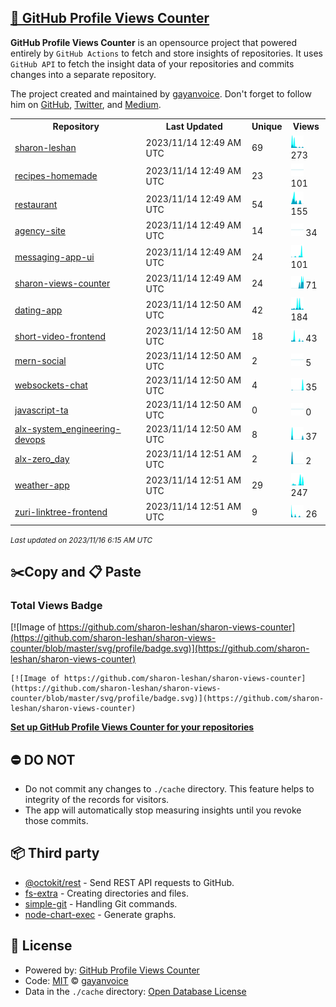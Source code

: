 ## [🚀 GitHub Profile Views Counter](https://github.com/gayanvoice/github-profile-views-counter)
**GitHub Profile Views Counter** is an opensource project that powered entirely by  `GitHub Actions` to fetch and store insights of repositories.
It uses `GitHub API` to fetch the insight data of your repositories and commits changes into a separate repository.

The project created and maintained by [gayanvoice](https://github.com/gayanvoice). Don't forget to follow him on [GitHub](https://github.com/gayanvoice), [Twitter](https://twitter.com/gayanvoice), and [Medium](https://gayanvoice.medium.com/).

<table>
	<tr>
		<th>
			Repository
		</th>
		<th>
			Last Updated
		</th>
		<th>
			Unique
		</th>
		<th>
			Views
		</th>
	</tr>
	<tr>
		<td>
			<a href="https://github.com/sharon-leshan/sharon-views-counter/tree/master/readme/418481793/year.md">
				sharon-leshan
			</a>
		</td>
		<td>
			2023/11/14 12:49 AM UTC
		</td>
		<td>
			69
		</td>
		<td>
			<img alt="Response time graph" src="https://github.com/sharon-leshan/sharon-views-counter/raw/master/graph/418481793/small/year.png" height="20"> 273
		</td>
	</tr>
	<tr>
		<td>
			<a href="https://github.com/sharon-leshan/sharon-views-counter/tree/master/readme/432713929/year.md">
				recipes-homemade
			</a>
		</td>
		<td>
			2023/11/14 12:49 AM UTC
		</td>
		<td>
			23
		</td>
		<td>
			<img alt="Response time graph" src="https://github.com/sharon-leshan/sharon-views-counter/raw/master/graph/432713929/small/year.png" height="20"> 101
		</td>
	</tr>
	<tr>
		<td>
			<a href="https://github.com/sharon-leshan/sharon-views-counter/tree/master/readme/430830007/year.md">
				restaurant
			</a>
		</td>
		<td>
			2023/11/14 12:49 AM UTC
		</td>
		<td>
			54
		</td>
		<td>
			<img alt="Response time graph" src="https://github.com/sharon-leshan/sharon-views-counter/raw/master/graph/430830007/small/year.png" height="20"> 155
		</td>
	</tr>
	<tr>
		<td>
			<a href="https://github.com/sharon-leshan/sharon-views-counter/tree/master/readme/420011260/year.md">
				agency-site
			</a>
		</td>
		<td>
			2023/11/14 12:49 AM UTC
		</td>
		<td>
			14
		</td>
		<td>
			<img alt="Response time graph" src="https://github.com/sharon-leshan/sharon-views-counter/raw/master/graph/420011260/small/year.png" height="20"> 34
		</td>
	</tr>
	<tr>
		<td>
			<a href="https://github.com/sharon-leshan/sharon-views-counter/tree/master/readme/420691729/year.md">
				messaging-app-ui
			</a>
		</td>
		<td>
			2023/11/14 12:49 AM UTC
		</td>
		<td>
			24
		</td>
		<td>
			<img alt="Response time graph" src="https://github.com/sharon-leshan/sharon-views-counter/raw/master/graph/420691729/small/year.png" height="20"> 101
		</td>
	</tr>
	<tr>
		<td>
			<a href="https://github.com/sharon-leshan/sharon-views-counter/tree/master/readme/418586717/year.md">
				sharon-views-counter
			</a>
		</td>
		<td>
			2023/11/14 12:49 AM UTC
		</td>
		<td>
			24
		</td>
		<td>
			<img alt="Response time graph" src="https://github.com/sharon-leshan/sharon-views-counter/raw/master/graph/418586717/small/year.png" height="20"> 71
		</td>
	</tr>
	<tr>
		<td>
			<a href="https://github.com/sharon-leshan/sharon-views-counter/tree/master/readme/420421627/year.md">
				dating-app
			</a>
		</td>
		<td>
			2023/11/14 12:50 AM UTC
		</td>
		<td>
			42
		</td>
		<td>
			<img alt="Response time graph" src="https://github.com/sharon-leshan/sharon-views-counter/raw/master/graph/420421627/small/year.png" height="20"> 184
		</td>
	</tr>
	<tr>
		<td>
			<a href="https://github.com/sharon-leshan/sharon-views-counter/tree/master/readme/420621915/year.md">
				short-video-frontend
			</a>
		</td>
		<td>
			2023/11/14 12:50 AM UTC
		</td>
		<td>
			18
		</td>
		<td>
			<img alt="Response time graph" src="https://github.com/sharon-leshan/sharon-views-counter/raw/master/graph/420621915/small/year.png" height="20"> 43
		</td>
	</tr>
	<tr>
		<td>
			<a href="https://github.com/sharon-leshan/sharon-views-counter/tree/master/readme/423982159/year.md">
				mern-social
			</a>
		</td>
		<td>
			2023/11/14 12:50 AM UTC
		</td>
		<td>
			2
		</td>
		<td>
			<img alt="Response time graph" src="https://github.com/sharon-leshan/sharon-views-counter/raw/master/graph/423982159/small/year.png" height="20"> 5
		</td>
	</tr>
	<tr>
		<td>
			<a href="https://github.com/sharon-leshan/sharon-views-counter/tree/master/readme/528809250/year.md">
				websockets-chat
			</a>
		</td>
		<td>
			2023/11/14 12:50 AM UTC
		</td>
		<td>
			4
		</td>
		<td>
			<img alt="Response time graph" src="https://github.com/sharon-leshan/sharon-views-counter/raw/master/graph/528809250/small/year.png" height="20"> 35
		</td>
	</tr>
	<tr>
		<td>
			<a href="https://github.com/sharon-leshan/sharon-views-counter/tree/master/readme/503383129/year.md">
				javascript-ta
			</a>
		</td>
		<td>
			2023/11/14 12:50 AM UTC
		</td>
		<td>
			0
		</td>
		<td>
			<img alt="Response time graph" src="https://github.com/sharon-leshan/sharon-views-counter/raw/master/graph/503383129/small/year.png" height="20"> 0
		</td>
	</tr>
	<tr>
		<td>
			<a href="https://github.com/sharon-leshan/sharon-views-counter/tree/master/readme/531653804/year.md">
				alx-system_engineering-devops
			</a>
		</td>
		<td>
			2023/11/14 12:50 AM UTC
		</td>
		<td>
			8
		</td>
		<td>
			<img alt="Response time graph" src="https://github.com/sharon-leshan/sharon-views-counter/raw/master/graph/531653804/small/year.png" height="20"> 37
		</td>
	</tr>
	<tr>
		<td>
			<a href="https://github.com/sharon-leshan/sharon-views-counter/tree/master/readme/530795305/year.md">
				alx-zero_day
			</a>
		</td>
		<td>
			2023/11/14 12:51 AM UTC
		</td>
		<td>
			2
		</td>
		<td>
			<img alt="Response time graph" src="https://github.com/sharon-leshan/sharon-views-counter/raw/master/graph/530795305/small/year.png" height="20"> 2
		</td>
	</tr>
	<tr>
		<td>
			<a href="https://github.com/sharon-leshan/sharon-views-counter/tree/master/readme/559000544/year.md">
				weather-app
			</a>
		</td>
		<td>
			2023/11/14 12:51 AM UTC
		</td>
		<td>
			29
		</td>
		<td>
			<img alt="Response time graph" src="https://github.com/sharon-leshan/sharon-views-counter/raw/master/graph/559000544/small/year.png" height="20"> 247
		</td>
	</tr>
	<tr>
		<td>
			<a href="https://github.com/sharon-leshan/sharon-views-counter/tree/master/readme/559917610/year.md">
				zuri-linktree-frontend
			</a>
		</td>
		<td>
			2023/11/14 12:51 AM UTC
		</td>
		<td>
			9
		</td>
		<td>
			<img alt="Response time graph" src="https://github.com/sharon-leshan/sharon-views-counter/raw/master/graph/559917610/small/year.png" height="20"> 26
		</td>
	</tr>
</table>

<small><i>Last updated on 2023/11/16 6:15 AM UTC</i></small>

## ✂️Copy and 📋 Paste
### Total Views Badge
[![Image of https://github.com/sharon-leshan/sharon-views-counter](https://github.com/sharon-leshan/sharon-views-counter/blob/master/svg/profile/badge.svg)](https://github.com/sharon-leshan/sharon-views-counter)

```readme
[![Image of https://github.com/sharon-leshan/sharon-views-counter](https://github.com/sharon-leshan/sharon-views-counter/blob/master/svg/profile/badge.svg)](https://github.com/sharon-leshan/sharon-views-counter)
```
[**Set up GitHub Profile Views Counter for your repositories**](https://github.com/gayanvoice/github-profile-views-counter)
## ⛔ DO NOT
- Do not commit any changes to `./cache` directory. This feature helps to integrity of the records for visitors.
- The app will automatically stop measuring insights until you revoke those commits.
## 📦 Third party

- [@octokit/rest](https://www.npmjs.com/package/@octokit/rest) - Send REST API requests to GitHub.
- [fs-extra](https://www.npmjs.com/package/fs-extra) - Creating directories and files.
- [simple-git](https://www.npmjs.com/package/simple-git) - Handling Git commands.
- [node-chart-exec](https://www.npmjs.com/package/node-chart-exec) - Generate graphs.
## 📄 License
- Powered by: [GitHub Profile Views Counter](https://github.com/gayanvoice/github-profile-views-counter)
- Code: [MIT](./LICENSE) © [gayanvoice](https://github.com/gayanvoice)
- Data in the `./cache` directory: [Open Database License](https://opendatacommons.org/licenses/odbl/1-0/)